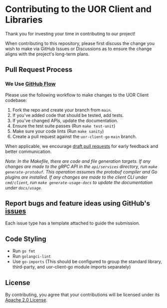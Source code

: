 # Contributing to the UOR Client and Libraries

Thank you for investing your time in contributing to our project!

When contributing to this repository, please first discuss the change you wish to make via GitHub Issues or Discussions
as to ensure the change aligns with the project's long-term plans.

## Pull Request Process

### We Use [GitHub Flow](https://docs.github.com/en/get-started/quickstart/github-flow)

Please use the following workflow to make changes to the UOR Client codebase:

1. Fork the repo and create your branch from `main`.
2. If you've added code that should be tested, add tests.
3. If you've changed APIs, update the documentation.
4. Ensure the test suite passes (Run `make test-unit`)
5. Make sure your code lints (Run `make sanity`)
6. Create a pull request against the `uor-client-go` `main` branch.


When applicable, we encourage [draft pull requests](https://docs.github.com/en/pull-requests/collaborating-with-pull-requests/proposing-changes-to-your-work-with-pull-requests/changing-the-stage-of-a-pull-request) for early feedback and better communication.

*Note: In the Makefile, there are code and file generation targets. If any changes are made to the gRPC API in the `api/services`
directory, run `make generate-protobuf`. This operation assumes the protobuf compiler and Go plugins are installed. If any changes are made
to the client CLI under `cmd/client`, run `make generate-usage-docs` to update the documentation under `docs/usage`.*


## Report bugs and feature ideas using GitHub's [issues](https://github.com/uor-framework/uor-client-go/issues/new/choose)
Each issue type has a template attached to guide the submission.


## Code Styling

- Run `go fmt`
- Run `golangci-lint`
- Use `go-imports` (This should be configured to group the standard library, third-party, and uor-client-go module imports separately)


## License
By contributing, you agree that your contributions will be licensed under its [Apache 2.0 License](https://choosealicense.com/licenses/apache-2.0/).
